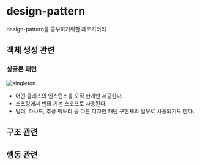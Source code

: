 # design-pattern
design-pattern을 공부하기위한 레포지터리

## 객체 생성 관련
### 싱글톤 패턴
![singleton](/Users/minjun.jo/Project/my/design-pattern/img/singleton.png)
- 어떤 클래스의 인스턴스를 오직 한개만 제공한다.
- 스프링에서 빈의 기본 스코프로 사용된다.
- 빌더, 파사드, 추상 팩토리 등 다른 디자인 패턴 구현체의 일부로 사용되기도 한다. 

## 구조 관련

## 행동 관련

